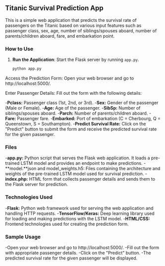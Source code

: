 ## Titanic Survival Prediction App

This is a simple web application that predicts the survival rate of passengers on the Titanic based on various input features such as passenger class, sex, age, number of siblings/spouses aboard, number of parents/children aboard, fare, and embarkation point.

### How to Use

1. **Run the Application**: Start the Flask server by running `app.py`.
   ```bash
   python app.py
Access the Prediction Form: Open your web browser and go to http://localhost:5000/.

Enter Passenger Details: Fill out the form with the following details:

-**Pclass:** Passenger class (1st, 2nd, or 3rd).
-**Sex:** Gender of the passenger (Male or Female).
-**Age:** Age of the passenger.
-**SibSp:** Number of siblings/spouses aboard.
-**Parch:** Number of parents/children aboard.
-**Fare:** Passenger fare.
-**Embarked:** Port of embarkation (C = Cherbourg, Q = Queenstown, S = Southampton).
-**Predict Survival Rate:** Click on the "Predict" button to submit the form and receive the predicted survival rate for the given passenger.

### Files
-**app.py:** Python script that serves the Flask web application. It loads a pre-trained LSTM model and provides an endpoint to make predictions.
-**model.**json and model_weights.h5: Files containing the architecture and weights of the pre-trained LSTM model used for survival prediction.
-**index.php:** HTML form that collects passenger details and sends them to the Flask server for prediction.
### Technologies Used
-**Flask:** Python web framework used for serving the web application and handling HTTP requests.
-**TensorFlow/Keras:** Deep learning library used for loading and making predictions with the LSTM model.
-**HTML/CSS:** Frontend technologies used for creating the prediction form.
### Sample Usage
-Open your web browser and go to http://localhost:5000/.
-Fill out the form with appropriate passenger details.
-Click on the "Predict" button.
-The predicted survival rate for the given passenger will be displayed.
